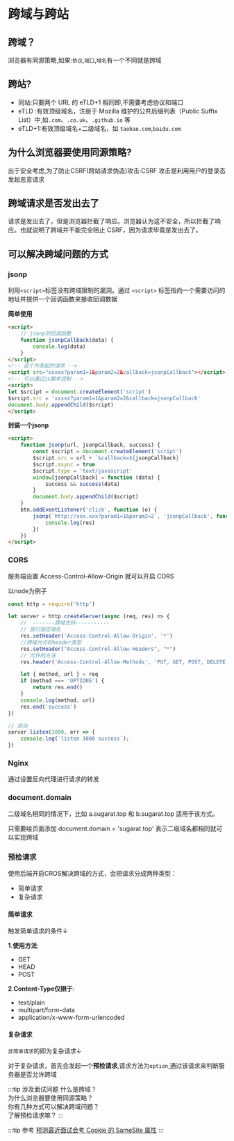 # 跨域与跨站

## 跨域？
浏览器有同源策略,如果:``协议``,``端口``,``域名``有一个不同就是跨域

## 跨站?
* 同站:只要两个 URL 的 eTLD+1 相同即,不需要考虑协议和端口
* eTLD :有效顶级域名，注册于 Mozilla 维护的公共后缀列表（Public Suffix List）中,如``.com``、``.co.uk``、``.github.io`` 等
* eTLD+1:有效顶级域名+二级域名，如 ``taobao.com``,``baidu.com``

## 为什么浏览器要使用同源策略?
出于安全考虑,为了防止CSRF(跨站请求伪造)攻击:CSRF 攻击是利用用户的登录态发起恶意请求

## 跨域请求是否发出去了
请求是发出去了，但是浏览器拦截了响应。浏览器认为这不安全，所以拦截了响应。也就说明了跨域并不能完全阻止 CSRF，因为请求毕竟是发出去了。

## 可以解决跨域问题的方式
### jsonp
利用`` <script> ``标签没有跨域限制的漏洞。通过 ``<script>`` 标签指向一个需要访问的地址并提供一个回调函数来接收回调数据

**简单使用**
```html
<script>
    // jsonp的回调函数
    function jsonpCallback(data) {
    	console.log(data)
	}
</script>
<!-- 这个为发起的请求 -->
<script src="xxxxx?param1=1&param2=2&callback=jsonpCallback"></script>
<!-- 可以通过js脚本控制 -->
<script>
let $srcipt = document.createElement('script')
$srcipt.src = 'xxxxx?param1=1&param2=2&callback=jsonpCallback'
document.body.appendChild($srcipt)
</script>
```
**封装一个jsonp**

```html
<script>
    function jsonp(url, jsonpCallback, success) {
        const $script = document.createElement('script')
        $script.src = url + `&callback=${jsonpCallback}`
        $script.async = true
        $script.type = 'text/javascript'
        window[jsonpCallback] = function (data) {
            success && success(data)
        }
        document.body.appendChild($script)
    }
    btn.addEventListener('click', function (e) {
        jsonp(`http://xxx.xxx?param1=1&param2=2`, 'jsonpCallback', function (res) {
            console.log(res)
        })
    })
</script>
```

### CORS
服务端设置 Access-Control-Allow-Origin 就可以开启 CORS

以node为例子
```js
const http = require('http')

let server = http.createServer(async (req, res) => {
    //  -------跨域支持-----------
    // 放行指定域名
    res.setHeader('Access-Control-Allow-Origin', '*')
    //跨域允许的header类型
    res.setHeader("Access-Control-Allow-Headers", "*")
    // 允许的方法
    res.header('Access-Control-Allow-Methods', 'PUT, GET, POST, DELETE, OPTIONS')

    let { method, url } = req
    if (method === 'OPTIONS') {
        return res.end()
    }
    console.log(method, url)
    res.end('success')
})

// 启动
server.listen(3000, err => {
    console.log(`listen 3000 success`);
})
```

### Nginx
通过设置反向代理进行请求的转发

### document.domain
二级域名相同的情况下，比如 a.sugarat.top 和 b.sugarat.top 适用于该方式。

只需要给页面添加 document.domain = 'sugarat.top' 表示二级域名都相同就可以实现跨域

### 预检请求
使用后端开启CROS解决跨域的方式，会把请求分成两种类型：
* 简单请求
* 复杂请求

#### 简单请求
触发简单请求的条件↓

**1.使用方法**:
* GET
* HEAD
* POST

**2.Content-Type仅限于**:
* text/plain
* multipart/form-data
* application/x-www-form-urlencoded

#### 复杂请求
``非简单请求``的即为复杂请求↓

对于复杂请求，首先会发起一个**预检请求**,请求方法为``option``,通过该请求来判断服务器是否允许跨域

:::tip 涉及面试问题
什么是跨域？<br>
为什么浏览器要使用同源策略？<br>
你有几种方式可以解决跨域问题？<br>
了解预检请求嘛？
:::

:::tip 参考
[预测最近面试会考 Cookie 的 SameSite 属性](https://juejin.im/post/5e718ecc6fb9a07cda098c2d)
:::
